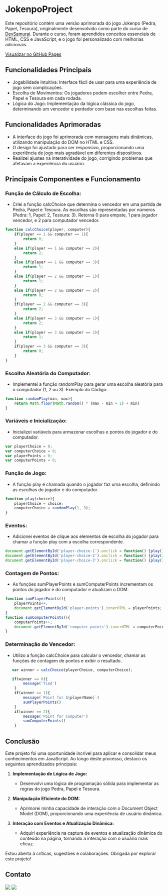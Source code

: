 # JokenpoProject

Este repositório contém uma versão aprimorada do jogo Jokenpo (Pedra, Papel, Tesoura), originalmente desenvolvido como parte do curso de [DevSamurai](https://st.devsamurai.com.br/0cqlvn/index.html?utm_source=&utm_medium=cpc&utm_campaign=15847297851&utm_content=574424152468&xpromo=gl-574424152468&utm_term=133556228353&gad_source=1&gclid=Cj0KCQiA5rGuBhCnARIsAN11vgSmJed635KHLnMQsLYRjiz0bWMq9ZVVdiLVZeSNVJdzhwvNgLNo1sgaAovOEALw_wcB). Durante o curso, foram aprendidos conceitos essenciais de HTML, CSS e JavaScript, e o jogo foi personalizado com melhorias adicionais.

[Visualizar no GitHub Pages](https://gabibento.github.io/JokenpoProject/)

## Funcionalidades Principais
- Jogabilidade Intuitiva: Interface fácil de usar para uma experiência de jogo sem complicações.
- Escolha de Movimentos: Os jogadores podem escolher entre Pedra, Papel e Tesoura em cada rodada.
- Lógica do Jogo: Implementação da lógica clássica do jogo, determinando um vencedor e perdedor com base nas escolhas feitas.
## Funcionalidades Aprimoradas
- A interface do jogo foi aprimorada com mensagens mais dinâmicas, utilizando manipulação do DOM no HTML e CSS.
- O design foi ajustado para ser responsivo, proporcionando uma experiência de jogo mais agradável em diferentes dispositivos.
- Realizei ajustes na interatividade do jogo, corrigindo problemas que afetavam a experiência do usuário.

## Principais Componentes e Funcionamento

### Função de Cálculo de Escolha:

- Criei a função calcChoice que determina o vencedor em uma partida de Pedra, Papel e Tesoura.
As escolhas são representadas por números (Pedra: 1, Papel: 2, Tesoura: 3).
Retorna 0 para empate, 1 para jogador vencedor, e 2 para computador vencedor.

```JavaScript
function calcChoice(player, computer){
    if(player == 1 && computer == 1){
        return 0;
    }
    else if(player == 1 && computer == 2){
        return 2;
    }
    else if(player == 1 && computer == 3){
        return 1;
    }
    else if(player == 2 && computer == 1){
        return 1;
    }
    else if(player == 2 && computer == 2){
        return 0;
    }
    if(player == 2 && computer == 3){
        return 2;
    }
    else if(player == 3 && computer == 1){
        return 2;
    }
    else if(player == 3 && computer == 2){
        return 1;
    }
    if(player == 3 && computer == 3){
        return 0;
    }
}
```

### Escolha Aleatória do Computador:

- Implementei a função randomPlay para gerar uma escolha aleatória para o computador (1, 2 ou 3).
Exemplo do Código:

```JavaScript
function randomPlay(min, max){
    return Math.floor(Math.random() * (max - min + 1) + min)
}
```
### Variáveis e Inicialização:

- Inicializei variáveis para armazenar escolhas e pontos do jogador e do computador.

```JavaScript
var playerChoice = 0;
var computerChoice = 0;
var playerPoints = 0;
var computerPoints = 0;
```
### Função de Jogo:

- A função play é chamada quando o jogador faz uma escolha, definindo as escolhas do jogador e do computador.
```JavaScript
function play(choice){
    playerChoice = choice;
    computerChoice = randomPlay(1, 3);
}
```
### Eventos:

- Adicionei eventos de clique aos elementos de escolha do jogador para chamar a função play com a escolha correspondente.
```JavaScript
document.getElementById('player-choice-1').onclick = function() {play(1)}
document.getElementById('player-choice-2').onclick = function() {play(2)}
document.getElementById('player-choice-3').onclick = function() {play(3)}
```
### Contagem de Pontos:

- As funções sumPlayerPoints e sumComputerPoints incrementam os pontos do jogador e do computador e atualizam o DOM.
```JavaScript
function sumPlayerPoints(){
    playerPoints++;
    document.getElementById('player-points').innerHTML = playerPoints;
}
function sumComputerPoints(){
    computerPoints++;
    document.getElementById('computer-points').innerHTML = computerPoints;
}
```
### Determinação do Vencedor:

- Utilizo a função calcChoice para calcular o vencedor, chamar as funções de contagem de pontos e exibir o resultado.
```JavaScript
   var winner = calcChoice(playerChoice, computerChoice);

   if(winner == 0){
        message('Tied')
    }
    if(winner == 1){
        message(`Point for ${playerName}`)
        sumPlayerPoints()
    }
    if(winner == 2){
        message('Point for Computer')
        sumComputerPoints()
    }
```
## Conclusão

Este projeto foi uma oportunidade incrível para aplicar e consolidar meus conhecimentos em JavaScript. Ao longo deste processo, destaco os seguintes aprendizados principais:

1. **Implementação de Lógica de Jogo:**
   - Desenvolvi uma lógica de programação sólida para implementar as regras do jogo Pedra, Papel e Tesoura.

2. **Manipulação Eficiente do DOM:**
   - Aprimorei minha capacidade de interação com o Document Object Model (DOM), proporcionando uma experiência de usuário dinâmica.

3. **Interação com Eventos e Atualização Dinâmica:**
   - Adquiri experiência na captura de eventos e atualização dinâmica do conteúdo na página, tornando a interação com o usuário mais eficaz.

Estou aberta à críticas, sugestões e colaborações. Obrigada por explorar este projeto! 

## Contato

<a href = "mailto:gabimabento@gmail.com"><img align="center" src="https://img.shields.io/badge/Gmail-D14836?style=for-the-badge&logo=gmail&logoColor=white" target="_blank"></a>
  <a href="https://www.linkedin.com/in/gabriella-maurea-bento-b7908a240/" target="_blank"><img align="center" src="https://img.shields.io/badge/-LinkedIn-%230077B5?style=for-the-badge&logo=linkedin&logoColor=white" target="_blank"></a> 

